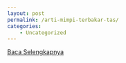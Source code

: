 ```yaml
---
layout: post
permalink: /arti-mimpi-terbakar-tas/
categories:
    - Uncategorized
---
```


[Baca Selengkapnya](/04)